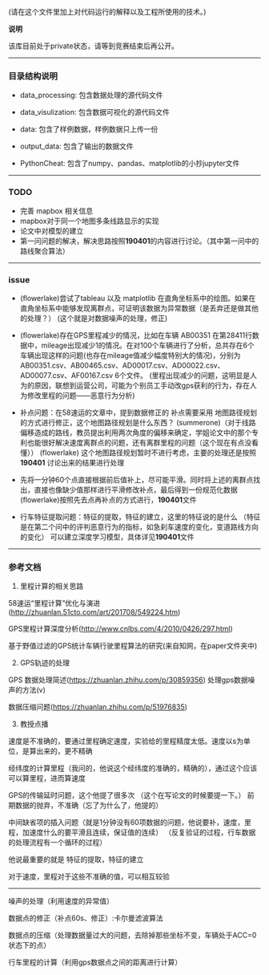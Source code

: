 (请在这个文件里加上对代码运行的解释以及工程所使用的技术。)

**说明**

该库目前处于private状态，请等到竞赛结束后再公开。

- - -

### 目录结构说明

- data_processing: 包含数据处理的源代码文件

- data_visulization: 包含数据可视化的源代码文件

- data: 包含了样例数据，样例数据只上传一份

- output_data: 包含了输出的数据文件

- PythonCheat: 包含了numpy、pandas、matplotlib的小抄jupyter文件

- - -

### TODO

- 完善 mapbox 相关信息
- mapbox对于同一个地图多条线路显示的实现
- 论文中对模型的建立
- 第一问问题的解决，解决思路按照**190401**的内容进行讨论。（其中第一问中的路线聚合算法）

- - -

### issue

- (flowerlake)尝试了tableau 以及 matplotlib 在直角坐标系中的绘图。如果在直角坐标系中能够发现离群点，可证明该数据为异常数据（是丢弃还是做其他的处理？）
(这个就是对数据噪声的处理，修正)

- (flowerlake)存在GPS里程减少的情况，比如在车辆 AB00351 在第28411行数据中，mileage出现减少1的情况。在对100个车辆进行了分析，总共存在6个车辆出现这样的问题(也存在mileage值减少幅度特别大的情况)，分别为 AB00351.csv、AB00465.csv、AD00017.csv、AD00022.csv、AD00077.csv、AF00167.csv 6个文件。
(里程出现减少的问题，这明显是人为的原因，联想到运营公司，可能为个别员工手动改gps获利的行为，存在人为修改里程的问题——恶意行为分析)

- 补点问题：在58速运的文章中，提到数据修正的 补点需要采用 地图路径规划 的方式进行修正，这个地图路径规划是什么东西？
(summerone)（对于线路偏移造成的路线，教员提出利用两次角度的偏移来确定，学姐论文中的那个专利也能很好解决速度离群点的问题，还有离群里程的问题（这个现在有点没看懂））
(flowerlake) 这个地图路径规划暂时不进行考虑，主要的处理还是按照 **190401** 讨论出来的结果进行处理

- 先将一分钟60个点直接根据前后值补上，尽可能平滑。同时将上述的离群点找出，直接也像缺少值那样进行平滑修改补点，最后得到一份规范化数据
(flowerlake)按照先去点再补点的方式进行，**190401**文件

- 行车特征提取问题：特征的提取，特征的建立，这里的特征说的是什么
（特征是在第二个问中的评判恶意行为的指标，如急刹车速度的变化，变道路线方向的变化）
可以建立深度学习模型，具体详见**190401**文件

- - -

### 参考文档

1. 里程计算的相关思路

58速运“里程计算”优化与演进(http://zhuanlan.51cto.com/art/201708/549224.htm)

GPS里程计算深度分析(http://www.cnlbs.com/4/2010/0426/297.html)

基于野值过滤的GPS统计车辆行驶里程算法的研究(来自知网，在paper文件夹中)

2. GPS轨迹的处理

GPS 数据处理简述(https://zhuanlan.zhihu.com/p/30859356) 处理gps数据噪声的方法(v)

数据压缩问题(https://zhuanlan.zhihu.com/p/51976835)

3. 教授点播

速度是不准确的，要通过里程确定速度，实验给的里程精度太低。速度以s为单位，是算出来的，更不精确

经纬度的计算里程（我问的，他说这个经纬度的准确的，精确的），通过这个应该可以算里程，进而算速度

GPS的传输延时问题，这个他提了很多次
（这个在写论文的时候要提一下。）
前期数据的抛弃，不准确（忘了为什么了，他提的）

中间缺省项的插入问题（就是1分钟没有60项数据的问题，他说要补，速度，里程，加速度什么的要平滑且连续，保证值的连续）
（反复验证的过程，行车数据的处理流程有一个循环的过程）

他说最重要的就是 特征的提取，特征的建立

对于速度，里程对于这些不准确的值，可以相互较验

- - -

噪声的处理（利用速度的异常值）

数据点的修正（补点60s、修正）:卡尔曼滤波算法

数据点的压缩（处理数据量过大的问题，去除掉那些坐标不变，车辆处于ACC=0状态下的点）

行车里程的计算（利用gps数据点之间的距离进行计算）